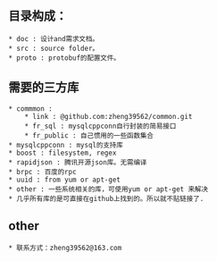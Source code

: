 ## 目录构成：
	* doc : 设计and需求文档。
	* src : source folder。
	* proto : protobuf的配置文件。

## 需要的三方库
	* commmon :
		* link : @github.com:zheng39562/common.git
		* fr_sql : mysqlcppconn自行封装的简易接口
		* fr_public : 自己惯用的一些函数集合
	* mysqlcppconn : mysql的支持库
	* boost : filesystem, regex
	* rapidjson : 腾讯开源json库。无需编译
	* brpc : 百度的rpc
	* uuid : from yum or apt-get
	* other : 一些系统相关的库，可使用yum or apt-get 来解决
	* 几乎所有库的是可直接在github上找到的。所以就不贴链接了.

## other
	* 联系方式：zheng39562@163.com

